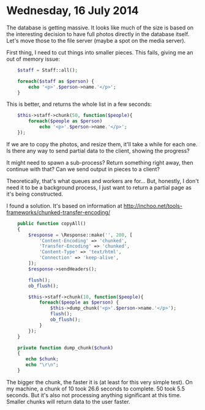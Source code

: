 Wednesday, 16 July 2014
========================

The database is getting massive. It looks like much of the size is based on the interesting decision to have full photos directly in the database itself. Let's move those to the file server (maybe a spot on the media server).

First thing, I need to cut things into smaller pieces. This fails, giving me an out of memory issue:

```php
    $staff = Staff::all();

    foreach($staff as $person) {
        echo '<p>'.$person->name.'</p>';
    }
```

This is better, and returns the whole list in a few seconds:

```php
    $this->staff->chunk(50, function($people){
        foreach($people as $person)
            echo '<p>'.$person->name.'</p>';
    });
```

If we are to copy the photos, and resize them, it'll take a while for each one. Is there any way to send partial data to the client, showing the progress?

It might need to spawn a sub-process? Return something right away, then continue with that? Can we send output in pieces to a client?

Theoretically, that's what queues and workers are for... But, honestly, I don't need it to be a background process, I just want to return a partial page as it's being constructed.

I found a solution. It's based on information at 
http://inchoo.net/tools-frameworks/chunked-transfer-encoding/

```php
    public function copyAll()
    {
        $response = \Response::make('', 200, [
            'Content-Encoding' => 'chunked',
            'Transfer-Encoding' => 'chunked',
            'Content-Type' => 'text/html',
            'Connection' => 'keep-alive',
        ]);
        $response->sendHeaders();

        flush();
        ob_flush();

        $this->staff->chunk(10, function($people){
            foreach($people as $person) {
                $this->dump_chunk('<p>'.$person->name.'</p>');
                flush();
                ob_flush();
            }
        });
    }

    private function dump_chunk($chunk) 
    {
       echo $chunk;
       echo "\r\n";
    }
```

The bigger the chunk, the faster it is (at least for this very simple test). On my machine, a chunk of 10 took 26.6 seconds to complete. 50 took 5.5 seconds. But it's also not processing anything significant at this time. Smaller chunks will return data to the user faster.

